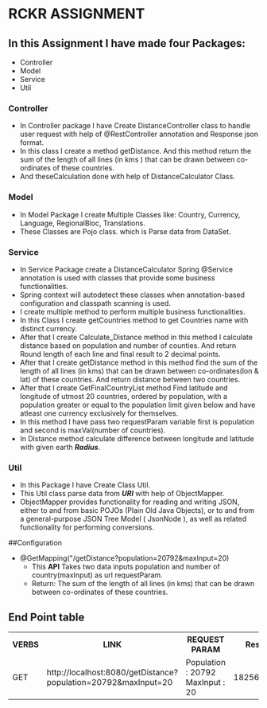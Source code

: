 # RCKR ASSIGNMENT

## In this Assignment I have made four Packages:

- Controller
- Model
- Service
- Util


### Controller
- In Controller package I have Create DistanceController class to handle user request with help of @RestController annotation and  Response json format.
- In this class I create a method getDistance. And this method return the sum of the length of all lines (in kms ) that can be drawn between co-ordinates of these countries.
- And theseCalculation done with help of DistanceCalculator Class.


### Model
- In Model Package I create Multiple Classes like: Country, Currency, Language, RegionalBloc, Translations.
- These Classes are Pojo class. which is Parse data from DataSet. 


### Service
- In Service Package create a DistanceCalculator Spring @Service annotation is used with classes that provide some business functionalities.
- Spring context will autodetect these classes when annotation-based configuration and classpath scanning is used.
- I create multiple method to perform multiple business functionalities.
- In this Class I create getCountries method to get Countries name with distinct currency.
- After that I create Calculate_Distance method in this method I calculate distance based on population and number of counties. And return Round length of each line and final result to 2 decimal points.
- After that I create getDistance method in this method find the sum of the length of all lines (in kms) that can be drawn between co-ordinates(lon & lat) of these countries. And return distance between two countries.
- After that I create GetFinalCountryList method Find latitude and longitude of utmost 20 countries, ordered by population, with a population greater or equal to the population limit given below and have atleast one currency exclusively for themselves.
- In this method I have pass two requestParam variable first is population and second is maxVal(number of countries).
- In Distance method calculate difference between longitude and latitude with given earth ***Radius***.


### Util
- In this Package I have Create  Class Util.
- This Util class parse data from ***URI*** with help of ObjectMapper. 
- ObjectMapper provides functionality for reading and writing JSON, either to and from basic POJOs (Plain Old Java Objects), or to and from a general-purpose JSON Tree Model ( JsonNode ), as well as related functionality for performing conversions.





##Configuration

- @GetMapping("/getDistance?population=20792&maxInput=20)
  * This **API** Takes two data inputs population and number of country(maxInput) as url requestParam.
  * Return: The sum of the length of all lines (in kms) that can be drawn between co-ordinates of these countries.


## End Point table

<html>
 <table>
  <tr>
    <th>VERBS</th>
    <th>LINK</th>
    <th>REQUEST PARAM</th>
<th>Result</th>
  </tr>
  <tr>
    <td>GET</td>
    <td>http://localhost:8080/getDistance?population=20792&maxInput=20</td>
    <td>Population : 20792
MaxInput : 20 </td>
<td>1825654.14</td>
  </tr>
</table>
</html>